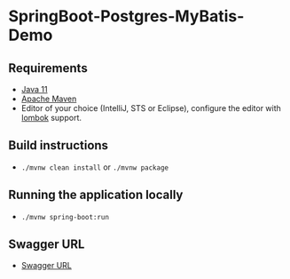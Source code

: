# SpringBoot-Postgres-MyBatis-Demo

## Requirements
* [Java 11](https://www.oracle.com/technetwork/java/javase/downloads/jdk11-downloads-5066655.html)
* [Apache Maven](https://maven.apache.org/) 
* Editor of your choice (IntelliJ, STS or Eclipse), configure the editor with [lombok](https://projectlombok.org/setup/intellij) support.

## Build instructions
* `./mvnw clean install` or `./mvnw package` 

## Running the application locally
* `./mvnw spring-boot:run`

## Swagger URL
* [Swagger URL](https://confluence.federated.fds/display/PRIC/Unified+Price+Management+API)